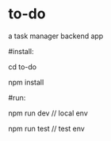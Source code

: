 # to-do
a task manager backend app

#install:

cd to-do

npm install

#run:

npm run dev // local env

npm run test // test env
